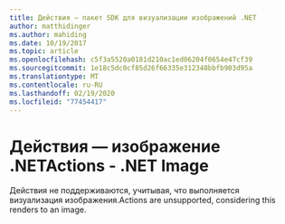 ```yaml
---
title: Действия — пакет SDK для визуализации изображений .NET
author: matthidinger
ms.author: mahiding
ms.date: 10/19/2017
ms.topic: article
ms.openlocfilehash: c5f3a5520a0181d210ac1ed06204f0654e47cf39
ms.sourcegitcommit: 1e18c5dc0cf85d26f66335e312348bbfb903d95a
ms.translationtype: MT
ms.contentlocale: ru-RU
ms.lasthandoff: 02/19/2020
ms.locfileid: "77454417"
---
```

# <a name="actions---net-image"></a><span data-ttu-id="010d8-102">Действия — изображение .NET</span><span class="sxs-lookup"><span data-stu-id="010d8-102">Actions - .NET Image</span></span>

<span data-ttu-id="010d8-103">Действия не поддерживаются, учитывая, что выполняется визуализация изображения.</span><span class="sxs-lookup"><span data-stu-id="010d8-103">Actions are unsupported, considering this renders to an image.</span></span>